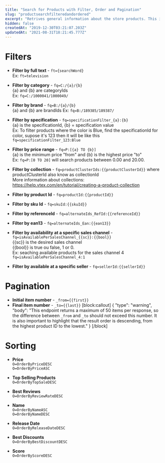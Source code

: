 ```yaml
---
title: "Search for Products with Filter, Order and Pagination"
slug: "productsearchfilteredandordered"
excerpt: "Retrives general information about the store products. This information can be filtered and ordered by a number of options. It also can be pagineted, filtered and ordered."
hidden: false
createdAt: "2019-12-30T03:21:07.203Z"
updatedAt: "2021-08-31T18:21:45.777Z"
---
```

# Filters  

- **Filter by full text** - `ft={searchWord}`  
Ex: `ft=television`

- **Filter by category** - `fq=C:/{a}/{b}`  
{a} and {b} are categoryIds   
Ex: `fq=C:/1000041/1000049/`

- **Filter by brand** - `fq=B:/{a}/{b}`  
{a} and {b} are brandIds
Ex: `fq=B:/189385/189387/`

- **Filter by specification** - `fq=specificationFilter_{a}:{b}`  
{a} is the specificationId, {b} = specification value    
Ex: To filter products where the color is Blue, find the specificationId for color, supose it's 123 then it will be like this `fq=specificationFilter_123:Blue`

- **Filter by price range** - `fq=P:[{a} TO {b}]`  
{a} is the minimum price "from" and  {b} is the highest price "to"  
Ex: `fq=P:[0 TO 20]` will search products between 0.00 and 20.00.  

- **Filter by collection** - `fq=productClusterIds:{{productClusterId}}` 
where productClusterId also know as collectionId  
More information about collections: https://help.vtex.com/en/tutorial/creating-a-product-collection

- **Filter by product Id** - `fq=productId:{{productId}}`

- **Filter by sku Id** - `fq=skuId:{{skuId}}`

- **Filter by referenceId** - `fq=alternateIds_RefId:{{referenceId}}`

- **Filter by ean13** - `fq=alternateIds_Ean:{{ean13}}`

- **Filter by availability at a specific sales channel** - `fq=isAvailablePerSalesChannel_{{sc}}:{{bool}}`  
{{sc}} is the desired sales channel  
{{bool}} is true ou false, 1 or 0.  
Ex: seaching available products for the sales channel 4 `fq=isAvailablePerSalesChannel_4:1`

- **Filter by available at a specific seller** - `fq=sellerId:{{sellerId}}`

# Pagination

- **Initial item number** - `_from={{first}}`
- **Final item number** - `_to={{last}}`
[block:callout]
{
  "type": "warning",
  "body": "This endpoint returns a maximum of 50 items per response, so the difference between `_from` and `_to` should not exceed this number. It is also important to highlight that the result order is descending, from the highest product ID to the lowest."
}
[/block]
# Sorting

- **Price**  
`O=OrderByPriceDESC`  
`O=OrderByPriceASC`

- **Top Selling Products**  
`O=OrderByTopSaleDESC`

- **Best Reviews**  
`O=OrderByReviewRateDESC`

- **Name**  
`O=OrderByNameASC`  
`O=OrderByNameDESC`

- **Release Date**  
`O=OrderByReleaseDateDESC`

- **Best Discounts**  
`O=OrderByBestDiscountDESC`

- **Score**  
`O=OrderByScoreDESC`
